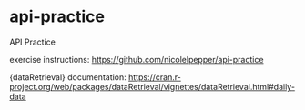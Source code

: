 # api-practice
API Practice

exercise instructions: 
https://github.com/nicolelpepper/api-practice

{dataRetrieval} documentation:
https://cran.r-project.org/web/packages/dataRetrieval/vignettes/dataRetrieval.html#daily-data
